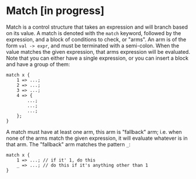 # Match [in progress]

Match is a control structure that takes an expression and will branch based
on its value. A match is denoted with the `match` keyword, followed by the
expression, and a block of conditions to check, or "arms". An arm is of the
form `val -> expr`, and must be terminated with a semi-colon. 
When the value matches the given expression, that arms expression will be 
evaluated. Note that you can either have a single expression, or you can 
insert a block and have a group of them:
    
    match x {
        1 => ...;
        2 => ...;
        3 => ...;
        4 => {
            ...;
            ...;
            ...;
        };
    }

A match must have at least one arm, this arm is "fallback" arm; i.e. when none
of the arms match the given expression, it will evaluate whatever is in
that arm. The "fallback" arm matches the pattern `_`:

    match x {
        1 => ...; // if it' 1, do this
        _ => ...; // do this if it's anything other than 1
    }
